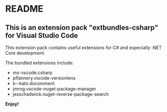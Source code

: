 # README
## This is an extension pack "extbundles-csharp" for Visual Studio Code
This extension pack contains useful extensions for C# and especially .NET Core development.

The bundled extensions include:
* ms-vscode.csharp
* pflannery.vscode-versionlens
* k--kato.docomment
* jmrog.vscode-nuget-package-manager
* jesschadwick.nuget-reverse-package-search

**Enjoy!**